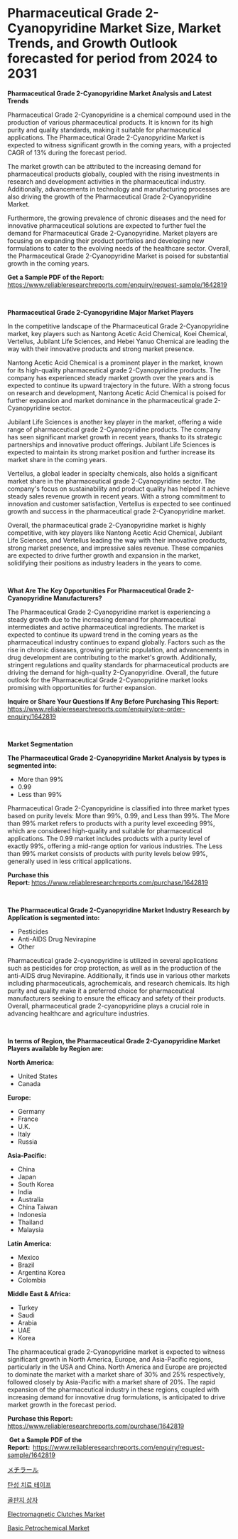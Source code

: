 <p><h1>Pharmaceutical Grade 2-Cyanopyridine Market Size, Market Trends, and Growth Outlook forecasted for period from 2024 to 2031</h1></p><p><strong>Pharmaceutical Grade 2-Cyanopyridine Market Analysis and Latest Trends</strong></p>
<p><p>Pharmaceutical Grade 2-Cyanopyridine is a chemical compound used in the production of various pharmaceutical products. It is known for its high purity and quality standards, making it suitable for pharmaceutical applications. The Pharmaceutical Grade 2-Cyanopyridine Market is expected to witness significant growth in the coming years, with a projected CAGR of 13% during the forecast period.</p><p>The market growth can be attributed to the increasing demand for pharmaceutical products globally, coupled with the rising investments in research and development activities in the pharmaceutical industry. Additionally, advancements in technology and manufacturing processes are also driving the growth of the Pharmaceutical Grade 2-Cyanopyridine Market.</p><p>Furthermore, the growing prevalence of chronic diseases and the need for innovative pharmaceutical solutions are expected to further fuel the demand for Pharmaceutical Grade 2-Cyanopyridine. Market players are focusing on expanding their product portfolios and developing new formulations to cater to the evolving needs of the healthcare sector. Overall, the Pharmaceutical Grade 2-Cyanopyridine Market is poised for substantial growth in the coming years.</p></p>
<p><strong>Get a Sample PDF of the Report:&nbsp;</strong> <a href="https://www.reliableresearchreports.com/enquiry/request-sample/1642819">https://www.reliableresearchreports.com/enquiry/request-sample/1642819</a></p>
<p>&nbsp;</p>
<p><strong>Pharmaceutical Grade 2-Cyanopyridine Major Market Players</strong></p>
<p><p>In the competitive landscape of the Pharmaceutical Grade 2-Cyanopyridine market, key players such as Nantong Acetic Acid Chemical, Koei Chemical, Vertellus, Jubilant Life Sciences, and Hebei Yanuo Chemical are leading the way with their innovative products and strong market presence.</p><p>Nantong Acetic Acid Chemical is a prominent player in the market, known for its high-quality pharmaceutical grade 2-Cyanopyridine products. The company has experienced steady market growth over the years and is expected to continue its upward trajectory in the future. With a strong focus on research and development, Nantong Acetic Acid Chemical is poised for further expansion and market dominance in the pharmaceutical grade 2-Cyanopyridine sector.</p><p>Jubilant Life Sciences is another key player in the market, offering a wide range of pharmaceutical grade 2-Cyanopyridine products. The company has seen significant market growth in recent years, thanks to its strategic partnerships and innovative product offerings. Jubilant Life Sciences is expected to maintain its strong market position and further increase its market share in the coming years.</p><p>Vertellus, a global leader in specialty chemicals, also holds a significant market share in the pharmaceutical grade 2-Cyanopyridine sector. The company's focus on sustainability and product quality has helped it achieve steady sales revenue growth in recent years. With a strong commitment to innovation and customer satisfaction, Vertellus is expected to see continued growth and success in the pharmaceutical grade 2-Cyanopyridine market.</p><p>Overall, the pharmaceutical grade 2-Cyanopyridine market is highly competitive, with key players like Nantong Acetic Acid Chemical, Jubilant Life Sciences, and Vertellus leading the way with their innovative products, strong market presence, and impressive sales revenue. These companies are expected to drive further growth and expansion in the market, solidifying their positions as industry leaders in the years to come.</p></p>
<p>&nbsp;</p>
<p><strong>What Are The Key Opportunities For Pharmaceutical Grade 2-Cyanopyridine Manufacturers?</strong></p>
<p><p>The Pharmaceutical Grade 2-Cyanopyridine market is experiencing a steady growth due to the increasing demand for pharmaceutical intermediates and active pharmaceutical ingredients. The market is expected to continue its upward trend in the coming years as the pharmaceutical industry continues to expand globally. Factors such as the rise in chronic diseases, growing geriatric population, and advancements in drug development are contributing to the market's growth. Additionally, stringent regulations and quality standards for pharmaceutical products are driving the demand for high-quality 2-Cyanopyridine. Overall, the future outlook for the Pharmaceutical Grade 2-Cyanopyridine market looks promising with opportunities for further expansion.</p></p>
<p><strong>Inquire or Share Your Questions If Any Before Purchasing This Report:</strong> <a href="https://www.reliableresearchreports.com/enquiry/pre-order-enquiry/1642819">https://www.reliableresearchreports.com/enquiry/pre-order-enquiry/1642819</a></p>
<p>&nbsp;</p>
<p><strong>Market Segmentation</strong></p>
<p><strong>The Pharmaceutical Grade 2-Cyanopyridine Market Analysis by types is segmented into:</strong></p>
<p><ul><li>More than 99%</li><li>0.99</li><li>Less than 99%</li></ul></p>
<p><p>Pharmaceutical Grade 2-Cyanopyridine is classified into three market types based on purity levels: More than 99%, 0.99, and Less than 99%. The More than 99% market refers to products with a purity level exceeding 99%, which are considered high-quality and suitable for pharmaceutical applications. The 0.99 market includes products with a purity level of exactly 99%, offering a mid-range option for various industries. The Less than 99% market consists of products with purity levels below 99%, generally used in less critical applications.</p></p>
<p><strong>Purchase this Report:&nbsp;</strong><a href="https://www.reliableresearchreports.com/purchase/1642819">https://www.reliableresearchreports.com/purchase/1642819</a></p>
<p>&nbsp;</p>
<p><strong>The Pharmaceutical Grade 2-Cyanopyridine Market Industry Research by Application is segmented into:</strong></p>
<p><ul><li>Pesticides</li><li>Anti-AIDS Drug Nevirapine</li><li>Other</li></ul></p>
<p><p>Pharmaceutical grade 2-cyanopyridine is utilized in several applications such as pesticides for crop protection, as well as in the production of the anti-AIDS drug Nevirapine. Additionally, it finds use in various other markets including pharmaceuticals, agrochemicals, and research chemicals. Its high purity and quality make it a preferred choice for pharmaceutical manufacturers seeking to ensure the efficacy and safety of their products. Overall, pharmaceutical grade 2-cyanopyridine plays a crucial role in advancing healthcare and agriculture industries.</p></p>
<p>&nbsp;</p>
<p><strong>In terms of Region, the Pharmaceutical Grade 2-Cyanopyridine Market Players available by Region are:</strong></p>
<p>
    <p> <strong> North America: </strong>
        <ul>
            <li>United States</li>
            <li>Canada</li>
        </ul>
        </p> 
    <p> <strong> Europe: </strong>
        <ul>
            <li>Germany</li>
            <li>France</li>
            <li>U.K.</li>
            <li>Italy</li>
            <li>Russia</li>
        </ul>
        </p> 
    <p> <strong> Asia-Pacific: </strong>
        <ul>
            <li>China</li>
            <li>Japan</li>
            <li>South Korea</li>
            <li>India</li>
            <li>Australia</li>
            <li>China Taiwan</li>
            <li>Indonesia</li>
            <li>Thailand</li>
            <li>Malaysia</li>
        </ul>
        </p> 
    <p> <strong> Latin America: </strong>
        <ul>
            <li>Mexico</li>
            <li>Brazil</li>
            <li>Argentina Korea</li>
            <li>Colombia</li>
        </ul>
        </p> 
    <p> <strong> Middle East & Africa: </strong>
        <ul>
            <li>Turkey</li>
            <li>Saudi</li>
            <li>Arabia</li>
            <li>UAE</li>
            <li>Korea</li>
        </ul>
    </p>
    </p>
<p><p>The pharmaceutical grade 2-Cyanopyridine market is expected to witness significant growth in North America, Europe, and Asia-Pacific regions, particularly in the USA and China. North America and Europe are projected to dominate the market with a market share of 30% and 25% respectively, followed closely by Asia-Pacific with a market share of 20%. The rapid expansion of the pharmaceutical industry in these regions, coupled with increasing demand for innovative drug formulations, is anticipated to drive market growth in the forecast period.</p></p>
<p><strong>Purchase this Report: </strong><a href="https://www.reliableresearchreports.com/purchase/1642819">https://www.reliableresearchreports.com/purchase/1642819</a></p>
<p>&nbsp;<strong>Get a Sample PDF of the Report:&nbsp;&nbsp;</strong><a href="https://www.reliableresearchreports.com/enquiry/request-sample/1642819">https://www.reliableresearchreports.com/enquiry/request-sample/1642819</a></p>
<p><strong></strong></p>
<p><p><a href="https://medium.com/@chablisdavislouise32ptpzm2g/2024%E5%B9%B4%E3%81%8B%E3%82%892031%E5%B9%B4%E3%81%BE%E3%81%A7%E3%81%AE%E6%9C%9F%E9%96%93%E3%81%AB%E4%BA%88%E6%B8%AC%E3%81%95%E3%82%8C%E3%82%8B%E3%83%A1%E3%83%81%E3%83%AB%E3%82%A2%E3%83%BC%E3%83%AB%E5%B8%82%E5%A0%B4%E5%88%86%E6%9E%90%E3%81%A8%E8%A6%8F%E6%A8%A1-f4cfe00edb01">メチラール</a></p><p><a href="https://medium.com/@juansmith1961/2024%EB%85%84%EB%B6%80%ED%84%B0-2031%EB%85%84%EA%B9%8C%EC%A7%80%EC%9D%98-%EA%B8%B0%EA%B0%84%EC%9D%84-%EB%8C%80%EC%83%81%EC%9C%BC%EB%A1%9C-%ED%95%98%EB%8A%94-%EC%8B%A0%EC%B6%95%EC%84%B1-%EC%B9%98%EB%A3%8C-%ED%85%8C%EC%9D%B4%ED%94%84-%EC%8B%9C%EC%9E%A5-%EB%B6%84%EC%84%9D-%EB%B0%8F-%ED%81%AC%EA%B8%B0-%EC%98%88%EC%B8%A1-5008a6b11667">탄성 치료 테이프</a></p><p><a href="https://medium.com/@juansmith1961/%EC%A4%91%EA%B3%B5%EC%A2%85%EC%A7%80-%EC%8B%9C%EC%9E%A5-%EB%B3%B4%EA%B3%A0%EC%84%9C%EB%8A%94-%EC%9D%B4-%EC%8B%9C%EC%9E%A5%EC%9D%98-%EC%B5%9C%EC%8B%A0-%ED%8A%B8%EB%A0%8C%EB%93%9C%EC%99%80-%EC%84%B1%EC%9E%A5-%EA%B8%B0%ED%9A%8C%EB%A5%BC-%EB%B3%B4%EC%97%AC%EC%A4%8D%EB%8B%88%EB%8B%A4-d79e2ab7f823">골판지 상자</a></p><p><a href="https://view.publitas.com/reportprime-1/electromagnetic-clutches-market-research-report-provides-thorough-industry-overview-which-offers-an-in-depth-analysis-of-product-trends-and-new-market-divisions/">Electromagnetic Clutches Market</a></p><p><a href="https://woozy-pyroraptor-a1f.notion.site/Basic-Petrochemical-Market-Size-Share-Trends-Analysis-Report-By-Application-Regional-Outlook-Co-fa35ab694b5b4ab2bfe96661e8b4b59b">Basic Petrochemical Market</a></p></p>